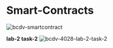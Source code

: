 # Smart-Contracts

![bcdv-smartcontract](https://github.com/mahi778/Smart-Contracts/assets/89844272/856955ed-c4d3-4665-8c5c-7ab78788d66f)

**lab-2 task-2**
![bcdv-4028-lab-2-task-2](https://github.com/mahi778/Smart-Contracts/assets/89844272/40bfc359-47d5-4b53-bb66-2e2900d90fb1)
